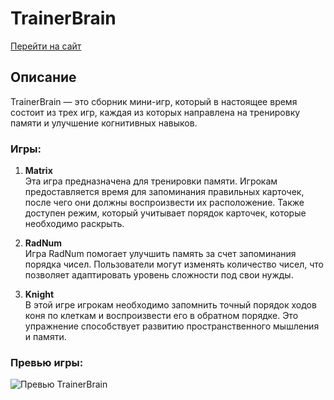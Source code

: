 # TrainerBrain

[Перейти на сайт](https://trainer-brain.vercel.app/)

## Описание

TrainerBrain — это сборник мини-игр, который в настоящее время состоит из трех игр, каждая из которых направлена на тренировку памяти и улучшение когнитивных навыков.

### Игры:

1. **Matrix**  
   Эта игра предназначена для тренировки памяти. Игрокам предоставляется время для запоминания правильных карточек, после чего они должны воспроизвести их расположение. Также доступен режим, который учитывает порядок карточек, которые необходимо раскрыть.

2. **RadNum**  
   Игра RadNum помогает улучшить память за счет запоминания порядка чисел. Пользователи могут изменять количество чисел, что позволяет адаптировать уровень сложности под свои нужды.

3. **Knight**  
   В этой игре игрокам необходимо запомнить точный порядок ходов коня по клеткам и воспроизвести его в обратном порядке. Это упражнение способствует развитию пространственного мышления и памяти.

### Превью игры:
![Превью TrainerBrain](https://user-images.githubusercontent.com/60759188/210115599-a0380659-f8a9-4296-a3a6-527d0edfb783.png)
